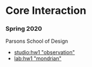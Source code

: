 # Core Interaction 

### Spring 2020 

Parsons School of Design 

- [studio:hw1 "observation"](https://cuis205.github.io/ci20/observation/index.html)
- [lab:hw1 "mondrian"](https://cuis205.github.io/ci20/corelab/hw1/index.html)
